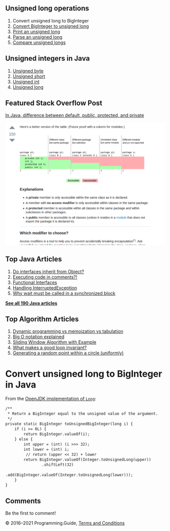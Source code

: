 <span class="underline"></span>

<span class="underline"></span>

## Unsigned long operations

1.  Convert unsigned long to BigInteger
2.  [Convert BigInteger to unsigned long](convert-biginteger-to-unsigned-long.html)
3.  [Print an unsigned long](print-unsigned-long.html)
4.  [Parse an unsigned long](parse-unsigned-long.html)
5.  [Compare unsigned longs](compare-unsigned-longs.html)

## Unsigned integers in Java

1.  [Unsigned byte](unsigned-byte.html)
2.  [Unsigned short](unsigned-short.html)
3.  [Unsigned int](unsigned-int.html)
4.  [Unsigned long](unsigned-long.html)

## Featured Stack Overflow Post

[In Java, difference between default, public, protected, and private](https://stackoverflow.com/a/33627846/276052)

[<img src="../images/so-featured-33627846.png" alt="StackOverflow screenshot thumbnail" class="screenshot" />](https://stackoverflow.com/a/33627846/276052)

<span class="underline"></span>

## Top Java Articles

1.  [Do interfaces inherit from Object?](do-interfaces-inherit-from-object.html)
2.  [Executing code in comments?!](executing-code-in-comments.html)
3.  [Functional Interfaces](functional-interfaces.html)
4.  [Handling InterruptedException](handling-interrupted-exceptions.html)
5.  [Why wait must be called in a synchronized block](why-wait-must-be-in-synchronized.html)

[**See all 190 Java articles**](index.html)

## Top Algorithm Articles

1.  [Dynamic programming vs memoization vs tabulation](../dynamic-programming-vs-memoization-vs-tabulation.html)
2.  [Big O notation explained](../big-o-notation-explained.html)
3.  [Sliding Window Algorithm with Example](../sliding-window-example.html)
4.  [What makes a good loop invariant?](../what-makes-a-good-loop-invariant.html)
5.  [Generating a random point within a circle (uniformly)](../random-point-within-circle.html)

# Convert unsigned long to BigInteger in Java

From the [OpenJDK implementation of `Long`](https://github.com/AdoptOpenJDK/openjdk-jdk11/blob/master/src/java.base/share/classes/java/lang/Long.java#L241):

    /**
     * Return a BigInteger equal to the unsigned value of the argument.
     */
    private static BigInteger toUnsignedBigInteger(long i) {
        if (i >= 0L) {
            return BigInteger.valueOf(i);
        } else {
            int upper = (int) (i >>> 32);
            int lower = (int) i;
             // return (upper << 32) + lower
            return BigInteger.valueOf(Integer.toUnsignedLong(upper))
                    .shiftLeft(32)
                    .add(BigInteger.valueOf(Integer.toUnsignedLong(lower)));
        }
    }

## Comments

Be the first to comment!

© 2016–2021 Programming.Guide, [Terms and Conditions](../terms-and-conditions.html)
